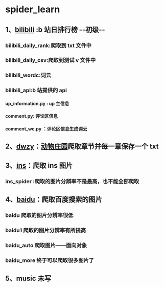 # spider_learn

## 1、[bilibili](https://github.com/yq010105/spider_learn/tree/master/bilibili) :b 站日排行榜 --初级--

### bilibili_daily_rank:爬取到 txt 文件中

### bilibili_daily_csv:爬取到测试 v 文件中

### bilibili_wordc:词云

### bilibili_api:b 站提供的 api

#### up_information.py : up 主信息

#### comment.py: 评论区信息

#### comment_wc.py ：评论区信息生成词云

## 2、[dwzy](https://github.com/yq010105/spider_learn/tree/master/dwzy)：[动物庄园](https://www.kanunu8.com/book3/6879/)爬取章节并每一章保存一个 txt

## 3、[ins](https://github.com/yq010105/spider_learn/tree/master/ins)：爬取 ins 图片

### ins_spider :爬取的图片分辨率不是最高，也不能全部爬取

## 4、[baidu](https://github.com/yq010105/spider_learn/tree/master/baidu)：爬取百度搜索的图片

### baidu 爬取的图片分辨率很低

### baidu1 爬取的图片分辨率有所提高

### baidu_auto 爬取图片——面向对象

### baidu_more 终于可以爬取很多图片了

## 5、music 未写
